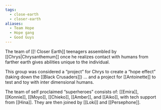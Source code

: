 ```yaml
---
tags:
  - close-earth
  - closer-earth
aliases:
  - Team Hope
  - Hope gang
  - Good Guys
---
```

The team of [[! Closer Earth]] teenagers assembled by [[Chrys|Chrysanthemum]] once he realizes contact with humans from farther earth gives abilities unique to the individual. 

This group was considered a “project” for Chrys to create a “hope effect” (taking down the [[Black Crusaders]]) … and a project for [[Antoinette]] to test and toy with inter dimensional humans.

The team of self proclaimed “superheroes” consists of: [[Emira]], [[Konnie]], [[Moyo]], [[Chieko]], [[Amber]], and [[Aiko]], with tech support from [[Hina]]. They are then joined by [[Loki]] and [[Persephone]]. 